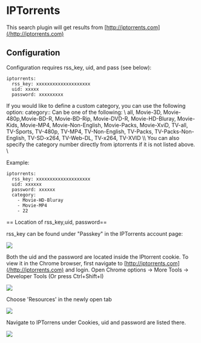 # IPTorrents
This search plugin will get results from [http://iptorrents.com](/http://iptorrents.com)

## Configuration
Configuration requires rss_key, uid, and pass (see below):
```
iptorrents: 
  rss_key: xxxxxxxxxxxxxxxxxxxx
  uid: xxxxx
  password: xxxxxxxxx
```
If you would like to define a custom category, you can use the following option:
 category::
 Can be one of the following: \\
      all, Movie-3D, Movie-480p,Movie-BD-R, Movie-BD-Rip, Movie-DVD-R, Movie-HD-Bluray, Movie-Kids, Movie-MP4, Movie-Non-English, Movie-Packs, Movie-XviD, TV-all, TV-Sports, TV-480p, TV-MP4, TV-Non-English, TV-Packs, TV-Packs-Non-English, TV-SD-x264, TV-Web-DL, TV-x264, TV-XVID \\\\
 You can also specify the category number directly from iptorrents if it is not listed above. \\
 
Example:
```
iptorrents: 
  rss_key: xxxxxxxxxxxxxxxxxxxx
  uid: xxxxxx
  password: xxxxxx
  category: 
    - Movie-HD-Bluray
    - Movie-MP4
    - 22
```

== Location of rss_key,uid, password== 

rss_key can be found under "Passkey" in the IPTorrents account page:  

<img src="http://i.imgur.com/XinVDly.jpg">

  

Both the uid and the password are located inside the IPtorrent cookie. To view it in the Chrome browser, first navigate to [http://iptorrents.com](/http://iptorrents.com) and login.
Open Chrome options -> More Tools -> Developer Tools (Or press Ctrl+Shift+I)  

<img src="http://i.imgur.com/qzlrjA9.jpg">  

Choose 'Resources' in the newly open tab  

<img src="http://i.imgur.com/jNFu4Cq.jpg">  

Navigate to IPTorrens under Cookies, uid and password are listed there.
  

<img src="http://i.imgur.com/45WW0Ok.jpg">

  
